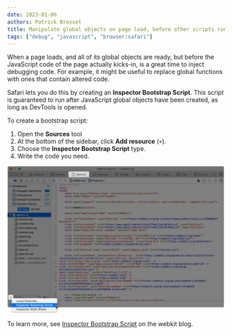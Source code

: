 ```yaml
---
date: 2023-01-06
authors: Patrick Brosset
title: Manipulate global objects on page load, before other scripts run
tags: ["debug", "javascript", "browser:safari"]
---
```

When a page loads, and all of its global objects are ready, but before the JavaScript code of the page actually kicks-in, is a great time to inject debugging code. For example, it might be useful to replace global functions with ones that contain altered code.

Safari lets you do this by creating an **Inspector Bootstrap Script**. This script is guaranteed to run after JavaScript global objects have been created, as long as DevTools is opened.

To create a bootstrap script:

1. Open the **Sources** tool
1. At the bottom of the sidebar, click **Add resource** (`+`).
1. Choose the **Inspector Bootstrap Script** type.
1. Write the code you need.

![The Sources tab in Safari's WebInspector, showing the Add resource button and the Bootstrap script type](../../assets/img/manipulate-global-objects-on-page-load.png)

To learn more, see [Inspector Bootstrap Script](https://webkit.org/web-inspector/inspector-bootstrap-script/) on the webkit blog.
